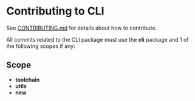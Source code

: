 # Contributing to CLI

See [CONTRIBUTING.md](../../CONTRIBUTING.md) for details about how to contribute.

All commits related to the CLI package must use the **cli** package and 1 of the following scopes if any:

## <a name="scope"></a> Scope

- **toolchain**
- **utils**
- **new**
